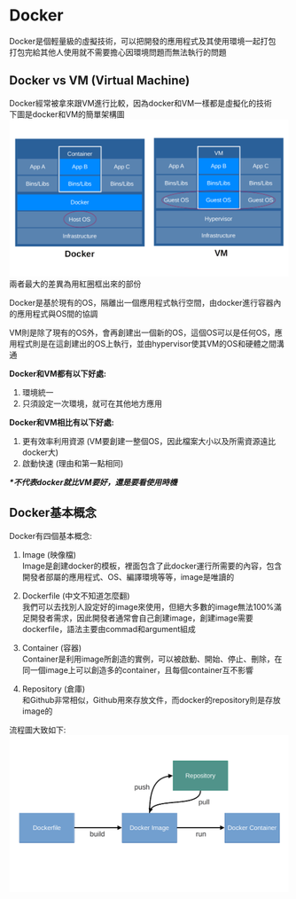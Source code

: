 # Docker
Docker是個輕量級的虛擬技術，可以把開發的應用程式及其使用環境一起打包  
打包完給其他人使用就不需要擔心因環境問題而無法執行的問題

## Docker vs VM (Virtual Machine)
Docker經常被拿來跟VM進行比較，因為docker和VM一樣都是虛擬化的技術  
下圖是docker和VM的簡單架構圖
![docker_vs_vm](docker_vs_vm.png)
兩者最大的差異為用紅圈框出來的部份

Docker是基於現有的OS，隔離出一個應用程式執行空間，由docker進行容器內的應用程式與OS間的協調

VM則是除了現有的OS外，會再創建出一個新的OS，這個OS可以是任何OS，應用程式則是在這創建出的OS上執行，並由hypervisor使其VM的OS和硬體之間溝通

**Docker和VM都有以下好處:**
1. 環境統一
2. 只須設定一次環境，就可在其他地方應用

**Docker和VM相比有以下好處:**
1. 更有效率利用資源 (VM要創建一整個OS，因此檔案大小以及所需資源遠比docker大)
2. 啟動快速 (理由和第一點相同)

***\*不代表docker就比VM要好，還是要看使用時機***

## Docker基本概念
Docker有四個基本概念:
1. Image (映像檔)  
   Image是創建docker的模板，裡面包含了此docker運行所需要的內容，包含開發者部屬的應用程式、OS、編譯環境等等，image是唯讀的

2. Dockerfile (中文不知道怎麼翻)  
   我們可以去找別人設定好的image來使用，但絕大多數的image無法100%滿足開發者需求，因此開發者通常會自己創建image，創建image需要dockerfile，語法主要由commad和argument組成

3. Container (容器)  
   Container是利用image所創造的實例，可以被啟動、開始、停止、刪除，在同一個image上可以創造多的container，且每個container互不影響

4. Repository (倉庫)  
   和Github非常相似，Github用來存放文件，而docker的repository則是存放image的

流程圖大致如下:
![docker_flow](docker_flow.png)
